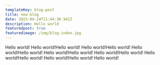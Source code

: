 ```yaml
---
templateKey: blog-post
title: new blog
date: 2023-04-24T11:44:30.941Z
description: Hello world
featuredpost: true
featuredimage: /img/blog-index.jpg
---
```

Hello world! Hello world!Hello world! Hello world!Hello world! Hello world!Hello world! Hello world!Hello world! Hello world!Hello world! Hello world!Hello world! Hello world!Hello world! Hello world!